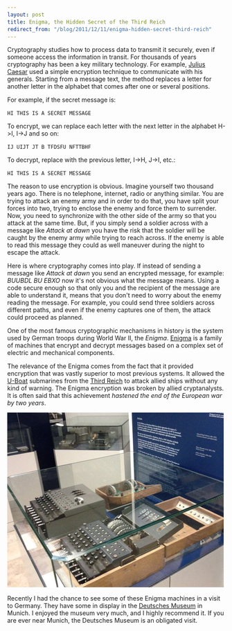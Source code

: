 ```yaml
---
layout: post
title: Enigma, the Hidden Secret of the Third Reich
redirect_from: "/blog/2011/12/11/enigma-hidden-secret-third-reich"
---
```


<p>
Cryptography studies how to process data to transmit it securely, even if
someone access the information in transit. For thousands of years
cryptography has been a key military technology. For example,
<a href="http://en.wikipedia.org/wiki/Caesar_cipher">Julius Caesar</a>
used a simple encryption technique to communicate with his generals.
Starting from a message text, the method replaces a letter for another
letter in the alphabet that comes after one or several positions.
</p>

<p>
For example, if the secret message is:
</p>

```
HI THIS IS A SECRET MESSAGE
```

To encrypt, we can replace each letter with the next letter in the alphabet H->I, I->J and so on:

```
IJ UIJT JT B TFDSFU NFTTBHF
```

To decrypt, replace with the previous letter, I->H, J->I, etc.:

```
HI THIS IS A SECRET MESSAGE
```

<p>
The reason to use encryption is obvious. Imagine yourself two thousand
years ago. There is no telephone, internet, radio or anything similar.
You are trying to attack an enemy army and in order to do that, you have
split your forces into two, trying to enclose the enemy and force them to
surrender. Now, you need to synchronize with the other side of the army so
that you attack at the same time. But, if you simply send a soldier across
with a message like <em>Attack at dawn</em> you have the risk that the
soldier will be caught by the enemy army while trying to reach across.
If the enemy is able to read this message they could as well maneuver
during the night to escape the attack.
</p>

<p>
Here is where cryptography comes into play. If instead of sending a
message like
<em>Attack at dawn</em> you send an encrypted message, for example:
<em>BUUBDL BU EBXO</em> now it's not obvious what the message means.
Using a code secure enough so that only you and the recipient of the
message are able to understand it, means that you don't need to worry about
the enemy reading the message. For example, you could send three soldiers across different paths, and even if the enemy captures one of them,
the attack could proceed as planned.
</p>

<p>
One of the most famous cryptographic mechanisms in history is the system
used by German troops during World War II, the <em>Enigma</em>.
<a href="http://en.wikipedia.org/wiki/Enigma_(machine)">Enigma</a>
is a family of machines that encrypt and decrypt messages based on
a complex set of electric and mechanical components.
</p>

<p>
The relevance of the Enigma comes from the fact that it provided
encryption that was vastly superior to most previous systems. It allowed
the <a href="http://en.wikipedia.org/wiki/U-boat">U-Boat</a> submarines
from the <a href="http://en.wikipedia.org/wiki/Third_Reich">Third Reich</a>
to attack allied ships without any kind of warning.
The Enigma encryption was broken by allied cryptanalysts. It is often said
that this achievement <em>hastened the end of the European war by two
years</em>.
</p>

<img src="/images/enigma.jpg"
  alt="Enigma encryption machine" />

<p>
Recently I had the chance to see some of these Enigma machines in a visit
to Germany. They have some in display in the
<a href="http://en.wikipedia.org/wiki/Deutsches_Museum">Deutsches
Museum</a> in Munich. I enjoyed the museum very much, and I highly
recommend it. If you are ever near Munich, the Deutsches Museum is
an obligated visit.
</p>
